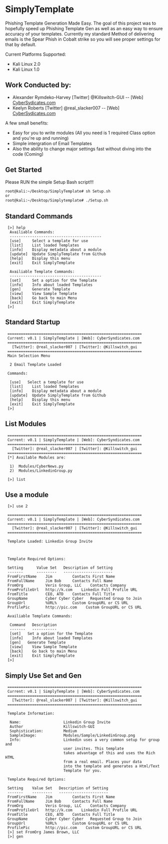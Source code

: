 # SimplyTemplate

Phishing Template Generation Made Easy. The goal of this project was to hopefully speed up Phishing 
Template Gen as well as an easy way to ensure accuracy of your templates. Currently my standard Method
of delivering emails is the Spear Phish in Cobalt strike so you will see proper settings for that by default. 


Current Platforms Supported:
* Kali Linux 2.0
* Kali Linux 1.0

Work Conducted by:
----------------------------------------------
* Alexander Rymdeko-Harvey [Twitter] @Killswitch-GUI -- [Web] [CyberSydicates.com](http://cybersyndicates.com)
* Keelyn Roberts [Twitter] @real_slacker007 -- [Web] [CyberSydicates.com](http://cybersyndicates.com)

A few small benefits:
- Easy for you to write modules (All you need is 1 required Class option and you're up and running)
- Simple intergration of Email Templates
- Also the ability to change major settings fast without diving into the code (Coming)

## Get Started
Please RUN the simple Setup Bash script!!!
```Bash
root@kali:~/Desktop/SimplyTemplate# sh Setup.sh
or
root@kali:~/Desktop/Simplytemplate# ./Setup.sh
```
## Standard Commands
```
 [>] help
  Availiable Commands:
  -----------------------------------------
  [use]     Select a template for use
  [list]    List loaded Templates
  [info]    Display metadata about a module
  [update]  Update SimplyTemplate from Github
  [help]    Display this menu
  [exit]    Exit SimplyTemplate

  Availiable Template Commands:
  -----------------------------------------
  [set]     Set a option for the Template
  [info]    Info about loaded Templates
  [gen]     Generate Template
  [view]    View Sample Template
  [back]    Go back to main Menu
  [exit]    Exit SimplyTemplate
 [>] 
```

## Standard Startup
```
 ============================================================
 Current: v0.1 | SimplyTemplate | [Web]: CyberSyndicates.com
 ============================================================
   [Twitter]: @real_slacker007 | [Twitter]: @Killswitch_gui
 ============================================================
 Main Selection Menu

  2 Email Template Loaded

 Commands:

  [use]   Select a template for use
  [list]    List loaded Templates
  [info]    Display metadata about a module
  [update]  Update SimplyTemplate from Github
  [help]    Display this menu
  [exit]    Exit SimplyTemplate
 [>] 
```
## List Modules
```
 ============================================================
 Current: v0.1 | SimplyTemplate | [Web]: CyberSyndicates.com
 ============================================================
   [Twitter]: @real_slacker007 | [Twitter]: @Killswitch_gui
 ============================================================
 [*] Available Modules are:

  1)  Modules/CyberNews.py    
  2)  Modules/LinkedinGroup.py

 [>] list
```
## Use a module
```
 [>] use 2

 ============================================================
 Current: v0.1 | SimplyTemplate | [Web]: CyberSyndicates.com
 ============================================================
   [Twitter]: @real_slacker007 | [Twitter]: @Killswitch_gui
 ============================================================

 Template Loaded: Linkedin Group Invite



 Template Required Options:

 Setting      Value Set   Description of Setting
 -------      ---------   ----------------------
 FromFirstName    Jim         Contacts First Name
 FromFullName     Jim Bob     Contacts Full Name
 FromOrg          Veris Group, LLC    Contacts Company
 FromProfileUrl   http://k.com    Linkedin Full Profile URL
 FromTitle        CEO, ATD    Contacts Full Title
 GroupName        Cyber Cyber Cyber   Requested Group to Join
 GroupUrl         %URL%       Custom GroupURL or CS URL
 ProfilePic       http://pic.com    Custom GroupURL or CS URL

 Availiable Template Commands:

  Command   Description
  -------   -----------
  [set]   Set a option for the Template
  [info]    Info about loaded Templates
  [gen]   Generate Template
  [view]    View Sample Template
  [back]    Go back to main Menu
  [exit]    Exit SimplyTemplate
 [>]
 ```
## Simply Use Set and Gen
```
 ============================================================
 Current: v0.1 | SimplyTemplate | [Web]: CyberSyndicates.com
 ============================================================
   [Twitter]: @real_slacker007 | [Twitter]: @Killswitch_gui
 ============================================================

 Template Information:

  Name:                   Linkedin Group Invite
  Author                  Killswitch-GUI
  Sophistication:         Medium
  SampleImage:            Modules/Sample/LinkedinGroup.png
  Info:                   Linkedin uses a very common setup for group and
                          user invites. This template
                          takes advantage of this and uses the Rich HTML
                          from a real email. Places your data
                          into the template and generates a Html/Text
                          Template for you.

 Template Required Options:

 Setting    Value Set   Description of Setting
 -------    ---------   ----------------------
 FromFirstName    Jim         Contacts First Name
 FromFullName     Jim Bob     Contacts Full Name
 FromOrg          Veris Group, LLC    Contacts Company
 FromProfileUrl   http://k.com    Linkedin Full Profile URL
 FromTitle        CEO, ATD    Contacts Full Title
 GroupName        Cyber Cyber Cyber   Requested Group to Join
 GroupUrl         %URL%       Custom GroupURL or CS URL
 ProfilePic       http://pic.com    Custom GroupURL or CS URL
 [>] set FromOrg James Brown, LLC
 [>] gen
```